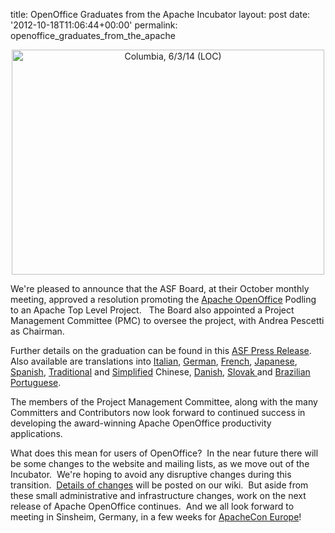 title: OpenOffice Graduates from the Apache Incubator
layout: post
date: '2012-10-18T11:06:44+00:00'
permalink: openoffice_graduates_from_the_apache

<div align="center"> <a href="http://www.flickr.com/photos/library_of_congress/5497263332/" title="Columbia, 6/3/14 (LOC) by The Library of Congress, on Flickr"><img width="500" height="360" src="http://farm6.staticflickr.com/5013/5497263332_28b6b615be.jpg" alt="Columbia, 6/3/14 (LOC)" /></a> </div> 
  <p> </p> 
  <p>We're pleased to announce that the ASF Board, at their October monthly meeting, approved a resolution promoting the <a href="http://www.openoffice.org/">Apache OpenOffice</a> Podling to an Apache Top Level Project.&nbsp;&nbsp; The Board also appointed a Project Management Committee (PMC) to oversee the project, with Andrea Pescetti as Chairman.&nbsp;&nbsp; <br /> </p> 
  <p>Further details on the graduation can be found in this <a href="https://blogs.apache.org/foundation/entry/the_apache_software_foundation_announces35">ASF Press Release</a>.&nbsp; Also available are translations into <a href="http://www.openoffice.org/it/stampa/comunicati/aoo-graduation.html">Italian</a>, <a href="http://www.openoffice.org/de/presse/pressemitteilung_20121018_Graduierung.html">German</a>, <a href="http://www.openoffice.org/fr/news/2012-10-graduation.html">French</a>, <a href="http://www.openoffice.org/ja/news/graduation.html">Japanese</a>, <a href="http://www.openoffice.org/es/noticias/graduacion.html">Spanish</a>, <a href="http://www.openoffice.org/zh-tw/news/graduation.html">Traditional</a> and <a href="http://www.openoffice.org/zh-cn/news/graduation.html">Simplified</a> Chinese, <a href="http://www.openoffice.org/da/graduation.html">Danish</a>, <a href="http://www.openoffice.org/sk/news/aoo_graduation.html">Slovak </a>and <a href="http://www.openoffice.org/pt-br/news/aoo_gratuation.html">Brazilian Portuguese</a>.<br /></p> 
  <p>The members of the Project Management Committee, along with the many 
Committers and Contributors now look forward to continued success in
developing the award-winning Apache OpenOffice productivity 
applications.&nbsp; <br /></p> 
  <p>What does this mean for users of OpenOffice?&nbsp; In the near future there will be some changes to the website and mailing lists, as we move out of the Incubator.&nbsp; We're hoping to avoid any disruptive changes during this transition.&nbsp; <a href="https://cwiki.apache.org/confluence/display/OOOUSERS/Graduation+Infrastructure+Changes">Details of changes</a> will be posted on our wiki.&nbsp; But aside from these small administrative and infrastructure changes, work on the next release of Apache OpenOffice continues.&nbsp; And we all look forward to meeting in Sinsheim, Germany, in a few weeks for <a href="http://www.apachecon.eu/">ApacheCon Europe</a>!<br /></p> 
  <p> </p> 
  <p><span name="Andrea Pescetti" class="gD"><br /></span></p>
